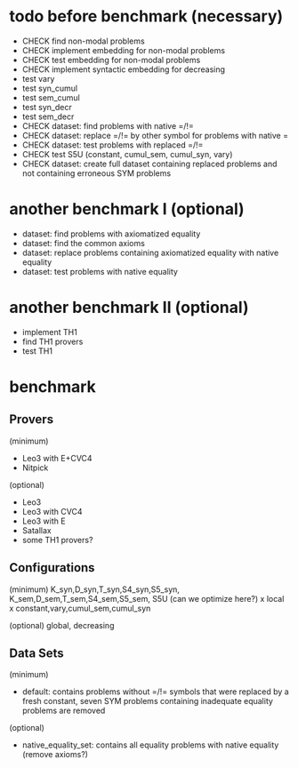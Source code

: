# todo before benchmark (necessary)
* CHECK find non-modal problems
* CHECK implement embedding for non-modal problems 
* CHECK test embedding for non-modal problems
* CHECK implement syntactic embedding for decreasing
* test vary
* test syn_cumul
* test sem_cumul
* test syn_decr
* test sem_decr
* CHECK dataset: find problems with native =/!=
* CHECK dataset: replace =/!= by other symbol for problems with native =
* CHECK dataset: test problems with replaced =/!=
* CHECK test S5U (constant, cumul_sem, cumul_syn, vary)
* CHECK dataset: create full dataset containing replaced problems and not containing erroneous SYM problems

# another benchmark I (optional)
* dataset: find problems with axiomatized equality
* dataset: find the common axioms
* dataset: replace problems containing axiomatized equality with native equality
* dataset: test problems with native equality

# another benchmark II (optional)
* implement TH1
* find TH1 provers
* test TH1

# benchmark
## Provers
(minimum)
* Leo3 with E+CVC4
* Nitpick

(optional)
* Leo3
* Leo3 with CVC4
* Leo3 with E
* Satallax
* some TH1 provers?

## Configurations
(minimum)
K_syn,D_syn,T_syn,S4_syn,S5_syn,
K_sem,D_sem,T_sem,S4_sem,S5_sem,
S5U (can we optimize here?)
x local x constant,vary,cumul_sem,cumul_syn

(optional)
global, decreasing

## Data Sets
(minimum)
* default: contains problems without =/!= symbols that were replaced by a fresh constant, 
           seven SYM problems containing inadequate equality problems are removed

(optional)
* native_equality_set: contains all equality problems with native equality (remove axioms?)

